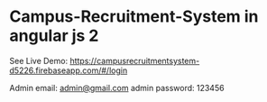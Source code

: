 # Campus-Recruitment-System in angular js 2
See Live Demo: https://campusrecruitmentsystem-d5226.firebaseapp.com/#/login

Admin email: admin@gmail.com 
admin password: 123456
